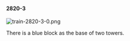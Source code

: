 #### 2820-3
![train-2820-3-0.png](https://github.com/lil-lab/nlvr/raw/master/nlvr/train/images/18/train-2820-3-0.png "train-2820-3-0.png")

There is a blue block as the base of two towers.